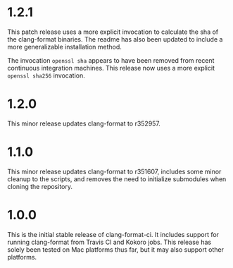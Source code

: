 # 1.2.1

This patch release uses a more explicit invocation to calculate the sha of the clang-format
binaries. The readme has also been updated to include a more generalizable installation method.

The invocation `openssl sha` appears to have been removed from recent continuous integration
machines. This release now uses a more explicit `openssl sha256` invocation.

# 1.2.0

This minor release updates clang-format to r352957.

# 1.1.0

This minor release updates clang-format to r351607, includes some minor cleanup to the scripts, and
removes the need to initialize submodules when cloning the repository.

# 1.0.0

This is the initial stable release of clang-format-ci. It includes support for running clang-format
from Travis CI and Kokoro jobs. This release has solely been tested on Mac platforms thus far, but
it may also support other platforms.


